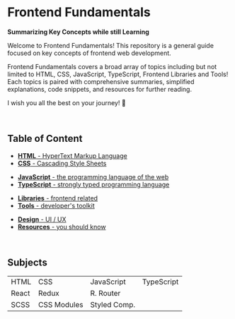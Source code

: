 # Frontend Fundamentals

**Summarizing Key Concepts while still Learning**

Welcome to Frontend Fundamentals! This repository is a general guide focused on key concepts of frontend web development.

Frontend Fundamentals covers a broad array of topics including but not limited to HTML, CSS, JavaScript, TypeScript, Frontend Libraries and Tools! Each topics is paired with comprehensive summaries, simplified explanations, code snippets, and resources for further reading.

I wish you all the best on your journey! 🙌

<br>

## Table of Content

- [**HTML** - HyperText Markup Language](./1-html/README.md)
- [**CSS** - Cascading Style Sheets](./2-css/README.md)

<div></div>

- [**JavaScript** - the programming language of the web](./3-js/README.md)
- [**TypeScript** - strongly typed programming language](./4-ts/README.md)

<div></div>

- [**Libraries** - frontend related](./5-libraries/README.md)
- [**Tools** - developer's toolkit](./6-tools/README.md)

<div></div>

- [**Design** - UI / UX](./7-design/README.md)
- [**Resources** - you should know](./resources.md)

<br>

## Subjects

|       |             |              |            |
| ----- | ----------- | ------------ | ---------- |
| HTML  | CSS         | JavaScript   | TypeScript |
| React | Redux       | R. Router    |            |
| SCSS  | CSS Modules | Styled Comp. |            |

<br>
